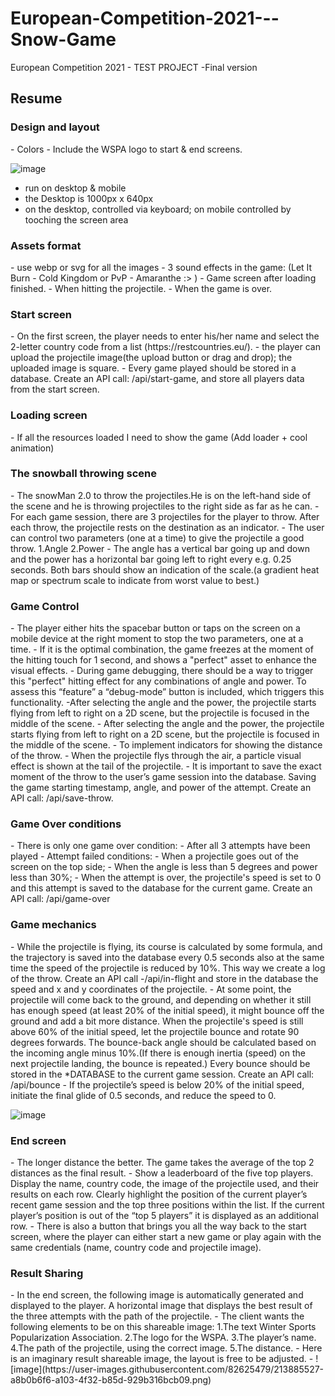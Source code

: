 # European-Competition-2021---Snow-Game
European Competition 2021 - TEST PROJECT -Final version

<h2>Resume</h2>

<h3>Design and layout</h3>
- Colors
- Include the WSPA logo to start & end screens.

![image](https://user-images.githubusercontent.com/82625479/213872246-18930c8c-03d2-42d2-949c-f19cd1675ee3.png)

- run on desktop & mobile
- the Desktop is 1000px x 640px
- on the desktop, controlled via keyboard; on mobile controlled by tooching the screen area

<h3>Assets format</h3>
- use webp or svg for all the images
- 3 sound effects in the game: (Let It Burn - Cold Kingdom or  PvP - Amaranthe :> )
    - Game screen after loading finished.
    - When hitting the projectile.
    - When the game is over.
    
 <h3>Start screen</h3>
- On the first screen, the player needs to enter his/her name and select the 2-letter country code from a list (https://restcountries.eu/).
- the player can upload the projectile image(the upload button or drag and drop); the uploaded image is square.
- Every game played should be stored in a database. Create an API call: /api/start-game, and store all players data from the start screen.

<h3>Loading screen</h3>
- If all the resources loaded I need to show the game (Add loader + cool animation)

<h3>The snowball throwing scene</h3>
- The snowMan 2.0 to throw the projectiles.He is on the left-hand side of the scene and he is throwing projectiles to the right side as far as he can.
- For each game session, there are 3 projectiles for the player to throw. After each throw, the projectile rests on the destination as an indicator. 
- The user can control two parameters (one at a time) to give the projectile a good throw.
    1.Angle
    2.Power
- The angle has a vertical bar going up and down and the power has a horizontal bar going left to right every e.g. 0.25 seconds. Both bars should show an indication of the scale.(a gradient heat map or spectrum scale to indicate from worst value to best.)

<h3>Game Control</h3>
- The player either hits the spacebar button or taps on the screen on a mobile device at the right moment to stop the two parameters, one at a time.
- If it is the optimal combination, the game freezes at the moment of the hitting touch for 1 second, and shows a "perfect" asset to enhance the visual effects.
- During game debugging, there should be a way
to trigger this "perfect" hitting effect for any combinations of angle and power. To assess this “feature” a “debug-mode” button is included, which triggers this functionality.
-After selecting the angle and the power, the projectile starts flying from left to right on a 2D scene, but the projectile is focused in the middle of the scene.
- After selecting the angle and the power, the projectile starts flying from left to right on a 2D scene, but the projectile is focused in the middle of the scene.
- To implement indicators for showing the distance of the throw.
- When the projectile flys through the air, a particle visual effect is shown at the tail of the projectile.
- It is important to save the exact moment of the throw to the user’s game session into the database. Saving the game starting timestamp, angle, and power of the attempt. Create an API call: /api/save-throw.

<h3>Game Over conditions</h3>
- There is only one game over condition:
    - After all 3 attempts have been played
- Attempt failed conditions:
    - When a projectile goes out of the screen on the top side;
    - When the angle is less than 5 degrees and power less than 30%;
- When the attempt is over, the projectile's speed is set to 0 and this attempt is saved to the database for the current game. Create an API call: /api/game-over

<h3>Game mechanics</h3>
- While the projectile is flying, its course is calculated by some formula, and the trajectory is saved into the database every 0.5 seconds also at the same time the speed of the projectile is reduced by 10%. This way we create a log of the throw. Create an API call -/api/in-flight and store in the database the speed and x and y coordinates of the projectile.
- At some point, the projectile will come back to the ground, and depending on whether it still has enough speed (at least 20% of the initial speed), it might bounce off the ground and add a bit more distance. When the projectile's speed is still above 60% of the initial speed, let the projectile bounce and rotate 90 degrees forwards. The bounce-back angle should be calculated based on the incoming angle minus 10%.(If there is enough inertia (speed) on the next projectile landing, the bounce is repeated.) Every bounce should be stored in the *DATABASE to the current game session. Create an API call: /api/bounce
- If the projectile’s speed is below 20% of the initial speed, initiate the final glide of 0.5 seconds, and reduce the speed to 0.

![image](https://user-images.githubusercontent.com/82625479/213885392-0154d478-d789-4b95-946f-5ba971864146.png)


<h3>End screen</h3>
- The longer distance the better. The game takes the average of the top 2 distances as the final result.
- Show a leaderboard of the five top players. Display the name, country code, the image of the projectile used, and their results on each row.
Clearly highlight the position of the current player’s recent game session and the top
three positions within the list. If the current player’s position is out of the “top 5 players” it is displayed as an additional row.
- There is also a button that brings you all the way back to the start screen, where the player can either start a new game or play again with the same credentials (name, country code and projectile image).

<h3>Result Sharing</h3>
- In the end screen, the following image is automatically generated and displayed to the player. A horizontal image that displays the best result of the three attempts with the path of the projectile.
- The client wants the following elements to be on this shareable image:
    1.The text Winter Sports Popularization Association.
    2.The logo for the WSPA.
    3.The player’s name.
    4.The path of the projectile, using the correct image.
    5.The distance.
- Here is an imaginary result shareable image, the layout is free to be adjusted.
- 
![image](https://user-images.githubusercontent.com/82625479/213885527-a8b0b6f6-a103-4f32-b85d-929b316bcb09.png)

